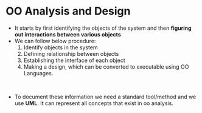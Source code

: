 # OO Analysis and Design 
* It starts by first identifying the objects of the system and then **figuring out interactions between various objects**
* We can follow below procedure: 
    1. Identify objects in the system
    2. Defining relationship between objects
    3. Establishing the interface of each object
    4. Making a design, which can be converted to executable using OO Languages. 
<br/>

* To document these information we need a standard tool/method and we use **UML**. It can represent all concepts that exist in oo analysis.  